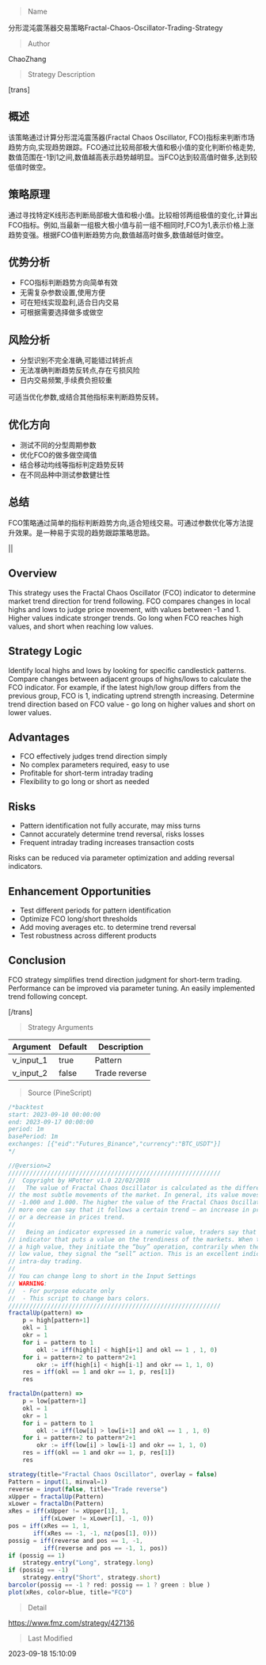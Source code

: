 
> Name

分形混沌震荡器交易策略Fractal-Chaos-Oscillator-Trading-Strategy

> Author

ChaoZhang

> Strategy Description

[trans]

## 概述

该策略通过计算分形混沌震荡器(Fractal Chaos Oscillator, FCO)指标来判断市场趋势方向,实现趋势跟踪。FCO通过比较局部极大值和极小值的变化判断价格走势,数值范围在-1到1之间,数值越高表示趋势越明显。当FCO达到较高值时做多,达到较低值时做空。

## 策略原理 

通过寻找特定K线形态判断局部极大值和极小值。比较相邻两组极值的变化,计算出FCO指标。例如,当最新一组极大极小值与前一组不相同时,FCO为1,表示价格上涨趋势变强。根据FCO值判断趋势方向,数值越高时做多,数值越低时做空。

## 优势分析

- FCO指标判断趋势方向简单有效
- 无需复杂参数设置,使用方便
- 可在短线实现盈利,适合日内交易
- 可根据需要选择做多或做空

## 风险分析

- 分型识别不完全准确,可能错过转折点
- 无法准确判断趋势反转点,存在亏损风险
- 日内交易频繁,手续费负担较重

可适当优化参数,或结合其他指标来判断趋势反转。

## 优化方向

- 测试不同的分型周期参数
- 优化FCO的做多做空阈值
- 结合移动均线等指标判定趋势反转
- 在不同品种中测试参数健壮性

## 总结 

FCO策略通过简单的指标判断趋势方向,适合短线交易。可通过参数优化等方法提升效果。是一种易于实现的趋势跟踪策略思路。

||

## Overview

This strategy uses the Fractal Chaos Oscillator (FCO) indicator to determine market trend direction for trend following. FCO compares changes in local highs and lows to judge price movement, with values between -1 and 1. Higher values indicate stronger trends. Go long when FCO reaches high values, and short when reaching low values.

## Strategy Logic

Identify local highs and lows by looking for specific candlestick patterns. Compare changes between adjacent groups of highs/lows to calculate the FCO indicator. For example, if the latest high/low group differs from the previous group, FCO is 1, indicating uptrend strength increasing. Determine trend direction based on FCO value - go long on higher values and short on lower values.

## Advantages

- FCO effectively judges trend direction simply
- No complex parameters required, easy to use
- Profitable for short-term intraday trading  
- Flexibility to go long or short as needed

## Risks

- Pattern identification not fully accurate, may miss turns
- Cannot accurately determine trend reversal, risks losses
- Frequent intraday trading increases transaction costs

Risks can be reduced via parameter optimization and adding reversal indicators.

## Enhancement Opportunities

- Test different periods for pattern identification
- Optimize FCO long/short thresholds 
- Add moving averages etc. to determine trend reversal
- Test robustness across different products

## Conclusion

FCO strategy simplifies trend direction judgment for short-term trading. Performance can be improved via parameter tuning. An easily implemented trend following concept.

[/trans]

> Strategy Arguments



|Argument|Default|Description|
|----|----|----|
|v_input_1|true|Pattern|
|v_input_2|false|Trade reverse|


> Source (PineScript)

``` javascript
/*backtest
start: 2023-09-10 00:00:00
end: 2023-09-17 00:00:00
period: 1m
basePeriod: 1m
exchanges: [{"eid":"Futures_Binance","currency":"BTC_USDT"}]
*/

//@version=2
////////////////////////////////////////////////////////////
//  Copyright by HPotter v1.0 22/02/2018
//   The value of Fractal Chaos Oscillator is calculated as the difference between 
// the most subtle movements of the market. In general, its value moves between 
// -1.000 and 1.000. The higher the value of the Fractal Chaos Oscillator, the 
// more one can say that it follows a certain trend – an increase in prices trend, 
// or a decrease in prices trend.
//
//   Being an indicator expressed in a numeric value, traders say that this is an 
// indicator that puts a value on the trendiness of the markets. When the FCO reaches 
// a high value, they initiate the “buy” operation, contrarily when the FCO reaches a 
// low value, they signal the “sell” action. This is an excellent indicator to use in 
// intra-day trading.
//
// You can change long to short in the Input Settings
// WARNING:
//  - For purpose educate only
//  - This script to change bars colors.
////////////////////////////////////////////////////////////
fractalUp(pattern) =>
    p = high[pattern+1]
    okl = 1
    okr = 1
	for i = pattern to 1
		okl := iff(high[i] < high[i+1] and okl == 1 , 1, 0)
	for i = pattern+2 to pattern*2+1
		okr := iff(high[i] < high[i-1] and okr == 1, 1, 0)
	res = iff(okl == 1 and okr == 1, p, res[1])
    res

fractalDn(pattern) =>
    p = low[pattern+1]
    okl = 1
    okr = 1
	for i = pattern to 1
		okl := iff(low[i] > low[i+1] and okl == 1 , 1, 0)
	for i = pattern+2 to pattern*2+1
		okr := iff(low[i] > low[i-1] and okr == 1, 1, 0)
	res = iff(okl == 1 and okr == 1, p, res[1])
    res

strategy(title="Fractal Chaos Oscillator", overlay = false)
Pattern = input(1, minval=1)
reverse = input(false, title="Trade reverse")
xUpper = fractalUp(Pattern)
xLower = fractalDn(Pattern)
xRes = iff(xUpper != xUpper[1], 1, 
         iff(xLower != xLower[1], -1, 0))
pos = iff(xRes == 1, 1,
       iff(xRes == -1, -1, nz(pos[1], 0))) 
possig = iff(reverse and pos == 1, -1,
          iff(reverse and pos == -1, 1, pos))	   
if (possig == 1) 
    strategy.entry("Long", strategy.long)
if (possig == -1)
    strategy.entry("Short", strategy.short)	   	    
barcolor(possig == -1 ? red: possig == 1 ? green : blue )           
plot(xRes, color=blue, title="FCO")
```

> Detail

https://www.fmz.com/strategy/427136

> Last Modified

2023-09-18 15:10:09

